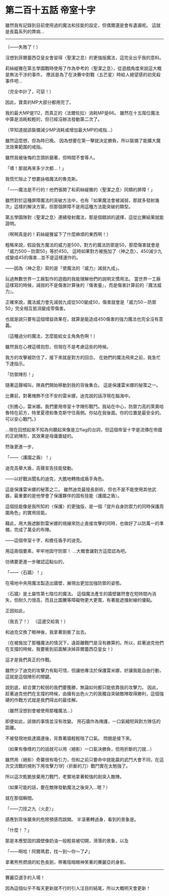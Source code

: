 # 第二百十五話 帝室十字

雖然我有記錄到目前使用過的魔法和技能的設定，但偶爾還是會有遺漏呢。
這就是長篇系列的弊病...

---

（——失敗了！）

沒想到菲爾蕾西亞皇女會習得〈聖潔之息〉的更強版魔法，這完全出乎我的意料。

莉絲緹雅在第五學園戰時使用了作為參考的〈聖潔之息〉，從遊戲角度來說這大概是無法干涉的事件。
應該是為了在決賽中對戰〈五芒星〉時給人絕望感的初見殺事件吧...

（完全中計了，可惡！）

因此，寶貴的MP大部分都用完了。

我的最大MP是112，而真正的〈法爾佐拉〉消耗MP是66。
雖然在十五階位魔法中算是消耗較輕的，但已經沒辦法發動第二次了。

（早知道就該裝備減少MP消耗或增加最大MP的戒指...）

雖然這麼想，但為時已晚。
因為想要在第一擊就決定勝負，所以裝備了能擴大魔法效果範圍的戒指。

雖然我被後悔的念頭折磨著，但時間不會等人。

「嘖！那就再來多少次都...！」

我慌忙阻止了想要詠唱魔法的魯克斯。

「——魔法是不行的！他們張開了和莉絲緹雅的〈聖潔之息〉同類的屏障！」

雖然對於這種屏障魔法的突破方法中，也有「如果魔法會被減弱，那就多發射幾次」這樣的解決方案，但那個屏障不是用這種方法能突破的類型。

第五學園隊對〈聖潔之息〉連續發射魔法，那是個錯誤的選擇，這從比賽結果就能證明。

（啊啊真是的！莉絲緹雅留下了什麼麻煩的東西啊！）

粗略來說，假設我方魔法的威力是500，對方的魔法防禦是50，那麼傷害就會是「威力500－防禦50」等於450。
這時如果對方被施加了〈神之息〉，450減少九成變成45的傷害...並不是這樣運作的。

——因為〈神之息〉寫的是「使魔法的『威力』減弱九成」。

玩過無數世界一工廠製作的遊戲的我能理解他們的說明文慣用法。
當世界一工廠這樣寫的時候，減弱的不是傷害計算後的『傷害量』，而是傷害計算前的『魔法威力』。

正確來說，魔法威力會先減弱九成從500變成50，傷害就會是「威力50－防禦50」完全相互抵消變成零傷害。

也就是說只要有這個增益效果在，就算是能造成450傷害的強力魔法也完全沒有意義。

（這種過分的魔法，怎麼能給女主角角色啊！）

雖然我在心裡這樣抱怨，但現在不是考慮這些的時候。

我方的攻擊被防住了，接下來就是對方的回合。
在她們的魔法飛來之前，我急忙下達指示。

「防禦陣形！」

隨著這聲喊叫，隊員們開始移動到我的背後集合。
這是保護雷米娜的秘策之一。

比賽前，對著掩飾不住不安的雷米娜，迪克說的話浮現在腦海中。

《別擔心，雷米娜。我們要用帝室十字陣形戰鬥。我站在中心，防禦力高的萊奧哈魯特在前方，特里夏德和魯克斯守住兩側。你站在我後面。你的位置是最安全的。可以安心戰鬥。》

...現在回想起來不知為何聽起來像是立flag的台詞，但這個帝室十字是流傳在帝國的正統陣形，其效果是毋庸置疑的。

然後更進一步，

「——〈護國之盾〉！」

迪克高舉大盾，高聲宣告技能發動。

——以好戰派聞名的迪克，大膽地轉換成盾手角色。

這是保護雷米娜的秘策之二。
雖然迪克最擅長劍術，但也不是不能使用其他武器，最重要的是他學會了保護夥伴的固有技能〈護國之盾〉。

這個技能像是我所知的〈保護〉的更強版，是一個「提升自身防禦力的同時保護周圍角色」的實用技能。

藉此，用大盾遮斷對雷米娜的視線來防止直接攻擊的同時，也做好了以防萬一的準備，完成了萬全的布陣。

——這個帝室十字，和擔任盾手的迪克。

用這兩個要素，牢牢地固守防禦！
...大概會讓對方這麼認為吧。

彷彿要更進一步確認這點似的，

「——〈石牆〉！」

在場地中央用魔法製造出牆壁，展現出更加加強防禦的姿態。

〈石牆〉是土屬性第七階位的魔法。
這個魔法產生的牆壁雖然會在短時間內消失，但耐久力很高，而且比圖騰等障礙物更大更寬，有著能遮擋射線的優點。

正因如此，

（我去了！）
（這邊交給我！）

和迪克交換了眼神後，我拿著劍衝了出去。

（在被施加了那種魔法的情況下，遠距離戰鬥是沒有勝算的。所以，趁著迪克他們在支撐的時候，我要衝到前面解決掉菲爾蕾西亞皇女！）

這才是我們真正的作戰。

雖然少了迪克的攻擊力有點可惜，但讓他專注於保護雷米娜，好讓我能自由行動，這就是這個陣形的關鍵。

說到底，綜合實力較弱的我們要獲勝，無論如何都只能依靠我的攻擊力。
因此，趁著迪克他們在支撐的時候，由擁有出色火力的我獨自突破敵陣取得勝利，這個強硬的作戰方式就是我們得出的最佳解。

（雖然沒想到會被使用那種魔法...）

即便如此，該做的事情並沒有改變。
用石牆作為掩護，一口氣縮短與對方隊伍的距離。

不被發現地抵達牆邊後，背靠著牆輕輕喘了口氣。
問題是接下來。

（如果有像樣的刀的話就可以用〈絕影〉一口氣決勝負，但用折斷的刀就...）

雖然用〈絕影〉奇襲很有吸引力，但和之前只要命中就能贏的武鬥大會不同，在這次交流戰的規則下用攻擊力1的〈折斷的刀〉戰鬥實在太勉強了。

所以這次乾脆放棄用刀戰鬥，老實地拿著較強的劍突入敵陣。

（如果可能的話，要在敵隊發動魔法之後突入...嗯？）

就在那個瞬間。

「——刀技之九〈火走〉」

感應到背後襲來的危險預感而跳開。
半滾著轉過身，看到的景象是。

「什麼！？」

那是本應堅固的牆壁像奶油一般輕易被切開，滑落的景象，以及

「——啊哈！阿爾瑪君，找～到～你～了♪」

拿著熊熊燃燒的紅色長劍，帶著陰暗眼神笑著的賽麗亞的身影。

---

賽麗亞選手的入場！

因為這個似乎不每天更新就不行的引人注目的結尾，所以大概明天會更新！